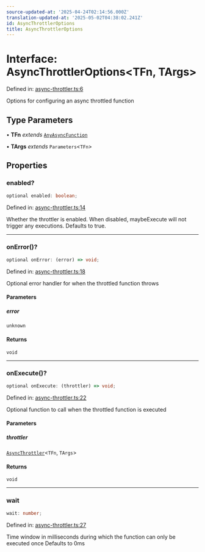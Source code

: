 ```yaml
---
source-updated-at: '2025-04-24T02:14:56.000Z'
translation-updated-at: '2025-05-02T04:38:02.241Z'
id: AsyncThrottlerOptions
title: AsyncThrottlerOptions
---
```


<!-- DO NOT EDIT: this page is autogenerated from the type comments -->

# Interface: AsyncThrottlerOptions\<TFn, TArgs\>

Defined in: [async-throttler.ts:6](https://github.com/TanStack/pacer/blob/main/packages/pacer/src/async-throttler.ts#L6)

Options for configuring an async throttled function

## Type Parameters

• **TFn** *extends* [`AnyAsyncFunction`](../type-aliases/anyasyncfunction.md)

• **TArgs** *extends* `Parameters`\<`TFn`\>

## Properties

### enabled?

```ts
optional enabled: boolean;
```

Defined in: [async-throttler.ts:14](https://github.com/TanStack/pacer/blob/main/packages/pacer/src/async-throttler.ts#L14)

Whether the throttler is enabled. When disabled, maybeExecute will not trigger any executions.
Defaults to true.

***

### onError()?

```ts
optional onError: (error) => void;
```

Defined in: [async-throttler.ts:18](https://github.com/TanStack/pacer/blob/main/packages/pacer/src/async-throttler.ts#L18)

Optional error handler for when the throttled function throws

#### Parameters

##### error

`unknown`

#### Returns

`void`

***

### onExecute()?

```ts
optional onExecute: (throttler) => void;
```

Defined in: [async-throttler.ts:22](https://github.com/TanStack/pacer/blob/main/packages/pacer/src/async-throttler.ts#L22)

Optional function to call when the throttled function is executed

#### Parameters

##### throttler

[`AsyncThrottler`](../classes/asyncthrottler.md)\<`TFn`, `TArgs`\>

#### Returns

`void`

***

### wait

```ts
wait: number;
```

Defined in: [async-throttler.ts:27](https://github.com/TanStack/pacer/blob/main/packages/pacer/src/async-throttler.ts#L27)

Time window in milliseconds during which the function can only be executed once
Defaults to 0ms
